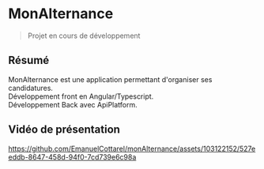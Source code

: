 # MonAlternance

>Projet en cours de développement

## Résumé
MonAlternance est une application permettant d'organiser ses candidatures.  
Développement front en Angular/Typescript.  
Développement Back avec ApiPlatform.

## Vidéo de présentation


https://github.com/EmanuelCottarel/monAlternance/assets/103122152/527eeddb-8647-458d-94f0-7cd739e6c98a




